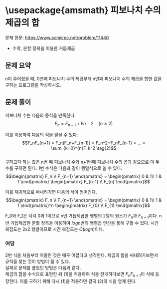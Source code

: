 \usepackage{amsmath}
피보나치 수의 제곱의 합
=
문제 원문: https://www.acmicpc.net/problem/11440
- 수학, 분할 정복을 이용한 거듭제곱

## 문제 요약
n이 주어졌을 때, 0번째 피보나치 수의 제곱부터 n번째 피보나치 수의 제곱을 합한 값을 구하는 프로그램을 작성하시오.
## 문제 풀이
피보나치 수는 다음의 등식을 만족한다.
$$F_n = F_{n-1} + F{n-2} \ \ \ \ (n \ge 2) \tag{1}$$

이를 이용하여 다음의 식을 얻을 수 있다.\
$$F_nF_{n+1} = F_n(F_n+F_{n-1}) = F_n^2+F_nF_{n-1} = ... = \sum_{k=0}^{n}F_k^2 \tag{2}$$   
구하고자 하는 값은 n번 째 피보나치 수와 n+1번째 피보나치 수의 곱과 같으므로 이 두 수를 구하면 된다. 1번 수식은 다음과 같이 행렬식으로 쓸 수 있다.\
$$\begin{pmatrix} F_n \\ F_{n+1} \end{pmatrix} = \begin{pmatrix} 0 & 1\\ 1 & 1 \end{pmatrix} \begin{pmatrix} F_{n-1} \\ F_{n} \end{pmatrix}$$  

이를 재귀적으로 써내려가면 다음의 식이 얻어진다.\
$$\begin{pmatrix} F_n \\ F_{n+1} \end{pmatrix} = \begin{pmatrix} 0 & 1\\ 1 & 1 \end{pmatrix}^n \begin{pmatrix} F_{0} \\ F_{1} \end{pmatrix}$$  

F_0와 F_1은 각각 0과 1이므로 n번 거듭제곱한 행렬의 2열의 원소가 $`F_n`$과 $`F_{n+1}`$이다.
n번 거듭제곱한 분할 정복을 이용하여 $`logn`$번의 행렬곱 연산을 통해 구할 수 있다.
시간복잡도는 2x2 행렬이므로 시간 복잡도는 $`O(logn)`$이다.

### 여담
2번 식을 처음부터 떠올린 것은 매우 어렵다고 생각한다. 제곱의 합을 써내려가보면서 규칙을 찾는 것이 방법이 될 수 있다.  
실제로 문제를 풀었던 방법은 다음과 같다.   
제곱의 합을 수식으로 표현한 뒤 (1)을 적용하여 식을 전개하다보면 $F_nF_{n+1}$이 식에 등장한다. 이를 구하기 위해 다시 (1)을 적용하면 결국 (2)의 식을 얻게 된다.



